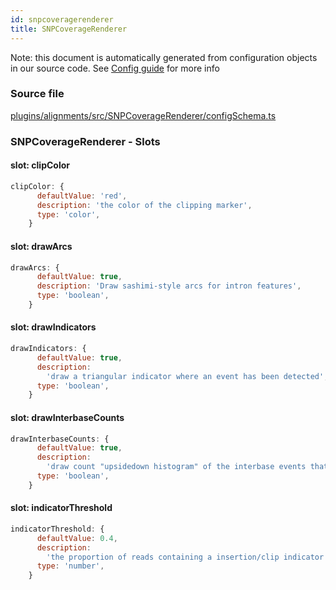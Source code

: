 ```yaml
---
id: snpcoveragerenderer
title: SNPCoverageRenderer
---
```


Note: this document is automatically generated from configuration objects in our
source code. See [Config guide](/docs/config_guide) for more info

### Source file

[plugins/alignments/src/SNPCoverageRenderer/configSchema.ts](https://github.com/GMOD/jbrowse-components/blob/main/plugins/alignments/src/SNPCoverageRenderer/configSchema.ts)

### SNPCoverageRenderer - Slots

#### slot: clipColor

```js
clipColor: {
      defaultValue: 'red',
      description: 'the color of the clipping marker',
      type: 'color',
    }
```

#### slot: drawArcs

```js
drawArcs: {
      defaultValue: true,
      description: 'Draw sashimi-style arcs for intron features',
      type: 'boolean',
    }
```

#### slot: drawIndicators

```js
drawIndicators: {
      defaultValue: true,
      description:
        'draw a triangular indicator where an event has been detected',
      type: 'boolean',
    }
```

#### slot: drawInterbaseCounts

```js
drawInterbaseCounts: {
      defaultValue: true,
      description:
        'draw count "upsidedown histogram" of the interbase events that don\'t contribute to the coverage count so are not drawn in the normal histogram',
      type: 'boolean',
    }
```

#### slot: indicatorThreshold

```js
indicatorThreshold: {
      defaultValue: 0.4,
      description:
        'the proportion of reads containing a insertion/clip indicator',
      type: 'number',
    }
```
